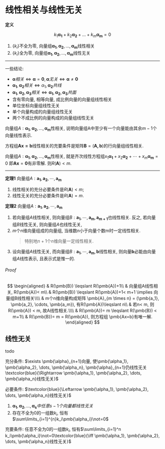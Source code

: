 # 线性相关与线性无关

<b>定义</b>

$$
k_1\pmb{\alpha_1}+k_2 \pmb{\alpha_2}+\dots+k_m \pmb{\alpha_m}=0
$$

1. $\{k_i\}$不全为零, 向量组$\pmb{\alpha_1}, \pmb{\alpha_2}, \dots, \pmb{\alpha_m}$线性相关
2. $\{k_i\}$全为零, 向量组$\pmb{\alpha_1}, \pmb{\alpha_2}, \dots, \pmb{\alpha_m}$线性无关

---

一些结论:

- $\pmb{\alpha} 相关 \iff \pmb{\alpha} = \pmb{0}, \pmb{\alpha} 无关 \iff \pmb{\alpha} \not= \pmb{0}$
- $\pmb{\alpha_1},\pmb{\alpha_2}相关\iff \alpha_1,\pmb{\alpha _2}共线$
- $\pmb{\alpha_1},\pmb{\alpha _2},\pmb{\alpha_3}相关\iff \pmb{\alpha_1},\pmb{\alpha_2},\pmb{\alpha_3}共面$
- 含有零向量, 相等向量, 成比例向量的向量组线性相关
- 单位坐标向量组线性无关
- 单个向量构成的向量组线性无关
- 两个不成比例的向量构成的向量组线性无关

向量组$A:\pmb{\alpha_1}, \pmb{\alpha_2}, \dots, \pmb{\alpha_m}$性相关,
说明向量组A中至少有一个向量能由其余$m-1$个向量线性表示.

方程组$\pmb{Ax=b}$线性相关的充要条件是矩阵$\pmb{B}=(\pmb{A,b})$的行向量组线性相关.

向量组$A:\pmb{\alpha_1}, \pmb{\alpha_2}, \dots, \pmb{\alpha_m}$性相关,
就是齐次线性方程组$x_1\pmb{\alpha_1}+ x_2 \pmb{\alpha_2} + \cdots + x_m \pmb{\alpha_m}=0$
即$\pmb{Ax}=\pmb{0}$有非零解.
则$R(\pmb{A})< m$.

---

<b>定理1</b>
向量组$A: \pmb{a_{1}}, \pmb{a_{2}}, \cdots, \pmb{a_{m}}$

1. 线性相关的充分必要条件是$R(\pmb{A})<m$;
2. 线性无关的充分必要条件是$R(\pmb{A})=m$.

<b>定理2</b>
向量组$A: \pmb{a_{1}}, \pmb{a_{2}}, \cdots, \pmb{a_{m}}$

1. 若向量组$A$线性相关,
   则向量组$B:\pmb{a_1},\cdots,\pmb{a_m},\pmb{a_{m+1}}$也线性相关.
   反之, 若向量组$B$线性无关, 则向量组$A$也线性无关,
2. $m$个$n$维向量组成的向量组, 当维数$n$小于向量个数$m$时一定线性相关.
   > 特别地$n+1$个$n$维向量一定线性相关.
3. 设向量组$A$线性无关, 而向量组$B:\pmb{a_1},\cdots,\pmb{a_m},\pmb{b}$线性相关,
   则向量$\pmb{b}$必能由向量组$A$线性表示, 且表示式是惟一的.

###### Proof

$$
\begin{aligned}
	& R(\pmb{B}) \leqslant R(\pmb{A})+1\\
	& 向量组A线性相关, R(\pmb{A})< m\\
	& R(\pmb{B}) \leqslant R(\pmb{A})+1< m+1 \implies 向量组B线性相关\\\\
	& m个n维向量构成矩阵 \pmb{A}_{m \times n} = (\pmb{a_1}, \pmb{a_2}, \cdots, \pmb{a_m}), 有R(\pmb{A})\leqslant n\\
	& 若n< m, 则 R(\pmb{A}) < m, 故A线性相关.\\\\
	& R(\pmb{A})= m \leqslant R(\pmb{B}) < m+1\\
	& R(\pmb{B})= m = R(\pmb{A}), 则方程组 \pmb{Ax=b}有唯一解.
\end{aligned}
$$

## 线性无关

todo

充分条件: $\exists \pmb{\alpha}_{n+1}向量, 使\pmb{\alpha_1}, \pmb{\alpha_2}, \dots, \pmb{\alpha_n}, \pmb{\alpha}_{n+1}仍线性无关\textcolor{blue}{\Rightarrow \pmb{\alpha_1}, \pmb{\alpha_2}, \dots, \pmb{\alpha_n}线性无关}$

必要条件: $\textcolor{blue}{\Leftarrow \pmb{\alpha_1}, \pmb{\alpha_2}, \dots, \pmb{\alpha_n}线性无关}$

1. $\pmb{\alpha_1}, \pmb{\alpha_2}, \dots, \pmb{\alpha_s}中任意s-1个向量都线性无关$
2. 存在不全为0的一组数$k_i$, 恒有$\sum\limits_{i=1}^{n}k_i\pmb{\alpha_i}\not=0$

充要条件: 任意不全为0的一组数$k_i$, 恒有$\sum\limits_{i=1}^n k_i\pmb{\alpha_i}\not=0\textcolor{blue}{\iff \pmb{\alpha_1}, \pmb{\alpha_2}, \dots, \pmb{\alpha_n}线性无关}$
